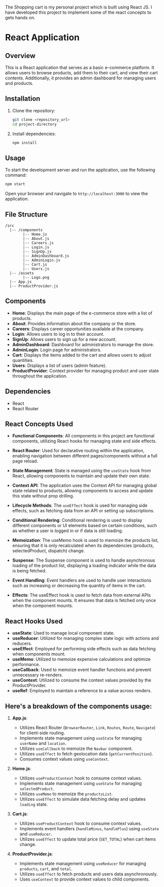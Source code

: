 The Shopping cart is my personal project which is built using React JS. I have developed this project to implement some of the react concepts to gets hands on.
# React Application

## Overview
This is a React application that serves as a basic e-commerce platform. It allows users to browse products, add them to their cart, and view their cart contents. Additionally, it provides an admin dashboard for managing users and products.

## Installation
1. Clone the repository:
    ```bash
    git clone <repository_url>
    cd project-directory
    ```

2. Install dependencies:
    ```bash
    npm install
    ```

## Usage
To start the development server and run the application, use the following command:
```bash
npm start
```
Open your browser and navigate to `http://localhost:3000` to view the application.

## File Structure
```
/src
  |-- /components
        |-- Home.js
        |-- About.js
        |-- Careers.js
        |-- Login.js
        |-- SignUp.js
        |-- AdminDashboard.js
        |-- AdminLogin.js
        |-- Cart.js
        |-- Users.js
  |-- /assets
        |-- Logo.png
  |-- App.js
  |-- ProductProvider.js
```

## Components
* **Home**: Displays the main page of the e-commerce store with a list of products.
* **About**: Provides information about the company or the store.
* **Careers**: Displays career opportunities available at the company.
* **Login**: Allows users to log in to their account.
* **SignUp**: Allows users to sign up for a new account.
* **AdminDashboard**: Dashboard for administrators to manage the store.
* **AdminLogin**: Login page for administrators.
* **Cart**: Displays the items added to the cart and allows users to adjust quantities.
* **Users**: Displays a list of users (admin feature).
* **ProductProvider**: Context provider for managing product and user state throughout the application.

## Dependencies
- React
- React Router

## React Concepts Used
- **Functional Components**: All components in this project are functional components, utilizing React hooks for managing state and side effects.
  
- **React Router**: Used for declarative routing within the application, enabling navigation between different pages/components without a full page reload.

- **State Management**: State is managed using the `useState` hook from React, allowing components to maintain and update their own state.

- **Context API**: The application uses the Context API for managing global state related to products, allowing components to access and update this state without prop drilling.

- **Lifecycle Methods**: The `useEffect` hook is used for managing side effects, such as fetching data from an API or setting up subscriptions. 

- **Conditional Rendering**: Conditional rendering is used to display different components or UI elements based on certain conditions, such as whether a user is logged in or if data is still loading.

- **Memoization**: The useMemo hook is used to memoize the products list, ensuring that it is only recalculated when its dependencies (products, selectedProduct, dispatch) change.

- **Suspense**: The Suspense component is used to handle asynchronous loading of the product list, displaying a loading indicator while the data is being fetched.

- **Event Handling**: Event handlers are used to handle user interactions such as increasing or decreasing the quantity of items in the cart.

- **Effects**: The useEffect hook is used to fetch data from external APIs when the component mounts. It ensures that data is fetched only once when the component mounts.

##  React Hooks Used
* **useState**: Used to manage local component state.
* **useReducer**: Utilized for managing complex state logic with actions and reducers.
* **useEffect**: Employed for performing side effects such as data fetching when components mount.
* **useMemo**: Utilized to memoize expensive calculations and optimize performance.
* **useCallback**: Used to memoize event handler functions and prevent unnecessary re-renders.
* **useContext**: Utilized to consume the context values provided by the ProductProvider.
* **useRef**: Employed to maintain a reference to a value across renders.


## Here's a breakdown of the components usage:

1. **App.js**:
   - Utilizes React Router (`BrowserRouter`, `Link`, `Routes`, `Route`, `Navigate`) for client-side routing.
   - Implements state management using `useState` for managing `userName` and `location`.
   - Utilizes `useCallback` to memoize the `Navbar` component.
   - Utilizes `useEffect` to fetch geolocation data (`getCurrentPosition`).
   - Consumes context values using `useContext`.

2. **Home.js**:
   - Utilizes `useProductContext` hook to consume context values.
   - Implements state management using `useState` for managing `selectedProduct`.
   - Utilizes `useMemo` to memoize the `productsList`.
   - Utilizes `useEffect` to simulate data fetching delay and updates `loading` state.

3. **Cart.js**:
   - Utilizes `useProductContext` hook to consume context values.
   - Implements event handlers (`handleMinus`, `handlePlus`) using `useState` and `useReducer`.
   - Utilizes `useEffect` to update total price (`SET_TOTAL`) when cart items change.

4. **ProductProvider.js**:
   - Implements state management using `useReducer` for managing `products`, `cart`, and `total`.
   - Utilizes `useEffect` to fetch products and users data asynchronously.
   - Uses `useContext` to provide context values to child components.

